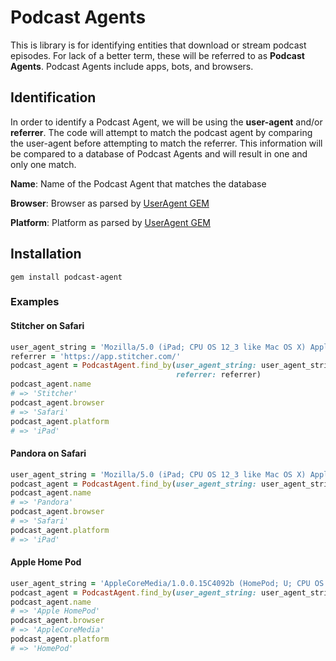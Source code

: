 


Podcast Agents
=========

This is library is for identifying entities that download or stream podcast episodes. For lack of a better term, these will be referred to as **Podcast Agents**. Podcast Agents include apps, bots, and browsers.

## Identification

In order to identify a Podcast Agent, we will be using the **user-agent** and/or **referrer**.  The code will attempt to match the podcast agent by comparing the user-agent before attempting to match the referrer. This information will be compared to a database of Podcast Agents and will result in one and only one match.

**Name**:  Name of the Podcast Agent that matches the database

**Browser**: Browser as parsed by [UserAgent GEM](https://github.com/gshutler/useragent)

**Platform**: Platform as parsed by [UserAgent GEM](https://github.com/gshutler/useragent)

## Installation

    gem install podcast-agent

### Examples
#### Stitcher on Safari

```ruby
user_agent_string = 'Mozilla/5.0 (iPad; CPU OS 12_3 like Mac OS X) AppleWebKit/605.1.15 (KHTML, like Gecko) Mobile/15E148 Pandora/1908.1'
referrer = 'https://app.stitcher.com/'
podcast_agent = PodcastAgent.find_by(user_agent_string: user_agent_string,
                                     referrer: referrer)
podcast_agent.name
# => 'Stitcher'
podcast_agent.browser
# => 'Safari'
podcast_agent.platform
# => 'iPad'
```

#### Pandora on Safari

```ruby
user_agent_string = 'Mozilla/5.0 (iPad; CPU OS 12_3 like Mac OS X) AppleWebKit/605.1.15 (KHTML, like Gecko) Mobile/15E148 Pandora/1908.1'
podcast_agent = PodcastAgent.find_by(user_agent_string: user_agent_string)
podcast_agent.name
# => 'Pandora'
podcast_agent.browser
# => 'Safari'
podcast_agent.platform
# => 'iPad'
```
#### Apple Home Pod

```ruby
user_agent_string = 'AppleCoreMedia/1.0.0.15C4092b (HomePod; U; CPU OS 11_2 like Mac OS X; de_de)'
podcast_agent = PodcastAgent.find_by(user_agent_string: user_agent_string)
podcast_agent.name
# => 'Apple HomePod'
podcast_agent.browser
# => 'AppleCoreMedia'
podcast_agent.platform
# => 'HomePod'
```
